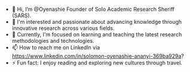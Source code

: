 - 👋 Hi, I’m @Oyenashie Founder of Solo Academic Research Sheriff (SARS). 
- 👀 I'm interested and passionate about advancing knowledge through innovative research across various fields. 
- 🌱 Currently, I'm focused on learning and teaching the latest research methodologies and technologies.  
- 📫 How to reach me on LinkedIn via https://www.linkedin.com/in/solomon-oyenashie-ananyi-369ba929a? 
- ⚡ Fun fact: I enjoy reading and exploring new cultures through travel.

<!---
Oyenashie/Oyenashie preferably called Solomon Oyenashie Ananyi, is a ✨ special ✨ repository because its `README.md` (this file) appears on your GitHub profile.
You can click the Preview link to take a look at your changes.
--->
